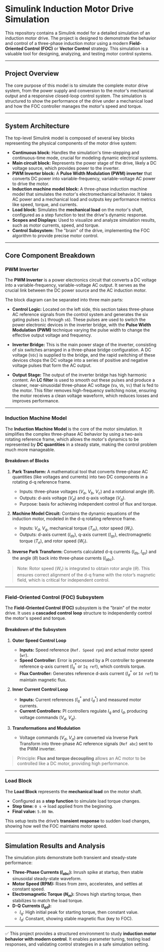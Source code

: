 # Simulink Induction Motor Drive Simulation

This repository contains a Simulink model for a detailed simulation of an induction motor drive. The project is designed to demonstrate the behavior and control of a three-phase induction motor using a modern **Field-Oriented Control (FOC)** or **Vector Control** strategy. This simulation is a valuable tool for designing, analyzing, and testing motor control systems.

---

## Project Overview

The core purpose of this model is to simulate the complete motor drive system, from the power supply and conversion to the motor's mechanical output and a responsive closed-loop control system. The simulation is structured to show the performance of the drive under a mechanical load and how the FOC controller manages the motor's speed and torque.

---

## System Architecture

The top-level Simulink model is composed of several key blocks representing the physical components of the motor drive system:

- **Continuous block:** Handles the simulation's time-stepping and continuous-time mode, crucial for modeling dynamic electrical systems.
- **Main circuit block:** Represents the power stage of the drive, likely a DC voltage source, which provides power to the inverter.
- **PWM Inverter block:** A **Pulse Width Modulation (PWM) inverter** that converts DC power into variable-frequency, variable-voltage AC power to drive the motor.
- **Induction machine model block:** A three-phase induction machine model that simulates the motor's electromechanical behavior. It takes AC power and a mechanical load and outputs key performance metrics like speed, torque, and currents.
- **Load block:** Simulates the **mechanical load** on the motor's shaft, configured as a step function to test the drive's dynamic response.
- **Scopes and Displays:** Used to visualize and analyze simulation results, such as motor currents, speed, and torque.
- **Control Subsystem:** The "brain" of the drive, implementing the FOC algorithm to provide precise motor control.

---

## Core Component Breakdown

### PWM Inverter

The **PWM Inverter** is a power electronics circuit that converts a DC voltage into a variable-frequency, variable-voltage AC output. It serves as the crucial link between the DC power source and the AC induction motor.

The block diagram can be separated into three main parts:

- **Control Logic:** Located on the left side, this section takes three-phase AC reference signals from the control system and generates the six gating pulses (`s1` through `s6`). These pulses are used to switch the power electronic devices in the inverter bridge, with the **Pulse Width Modulation (PWM)** technique varying the pulse width to change the effective output voltage and frequency.

- **Inverter Bridge:** This is the main power stage of the inverter, consisting of six switches arranged in a three-phase bridge configuration. A DC voltage (`Vdc`) is supplied to the bridge, and the rapid switching of these devices chops the DC voltage into a series of positive and negative voltage pulses that form the AC output.

- **Output Stage:** The output of the inverter bridge has high harmonic content. An **LC filter** is used to smooth out these pulses and produce a cleaner, near-sinusoidal three-phase AC voltage (`Va`, `Vb`, `Vc`) that is fed to the motor. This filter removes high-frequency switching noise, ensuring the motor receives a clean voltage waveform, which reduces losses and improves performance.

---

### Induction Machine Model

The **Induction Machine Model** is the core of the motor simulation. It simplifies the complex three-phase AC behavior by using a two-axis rotating reference frame, which allows the motor's dynamics to be represented by **DC quantities** in a steady state, making the control problem much more manageable.

#### Breakdown of Blocks

1. **Park Transform:** A mathematical tool that converts three-phase AC quantities (like voltages and currents) into two DC components in a rotating d-q reference frame.  
   - Inputs: three-phase voltages ($V_a$, $V_b$, $V_c$) and a rotational angle ($\theta$).  
   - Outputs: d-axis voltage ($V_d$) and q-axis voltage ($V_q$).  
   - Purpose: basis for achieving independent control of flux and torque.

2. **Machine Model Circuit:** Contains the dynamic equations of the induction motor, modeled in the d-q rotating reference frame.  
   - Inputs: $V_d$, $V_q$, mechanical torque ($T_m$), rotor speed ($W_r$).  
   - Outputs: d-axis current ($I_{ds}$), q-axis current ($I_{qs}$), electromagnetic torque ($T_e$), and rotor speed ($W_r$).

3. **Inverse Park Transform:** Converts calculated d-q currents ($I_{ds}$, $I_{qs}$) and the angle ($\theta$) back into three-phase currents ($I_{abc}$).  

> Note: Rotor speed ($W_r$) is integrated to obtain rotor angle ($\theta$). This ensures correct alignment of the d-q frame with the rotor’s magnetic field, which is critical for independent control.

---

### Field-Oriented Control (FOC) Subsystem

The **Field-Oriented Control (FOC)** subsystem is the "brain" of the motor drive. It uses a **cascaded control loop** structure to independently control the motor's speed and torque.

#### Breakdown of the Subsystem

1. **Outer Speed Control Loop**  
   - **Inputs:** Speed reference (`Ref. Speed rpm`) and actual motor speed (`wr`).  
   - **Speed Controller:** Error is processed by a PI controller to generate reference q-axis current ($I_q^*$ or `Iq ref`), which controls torque.  
   - **Flux Controller:** Generates reference d-axis current ($I_d^*$ or `Id ref`) to maintain magnetic flux.

2. **Inner Current Control Loop**  
   - **Inputs:** Current references ($I_q^*$ and $I_d^*$) and measured motor currents.  
   - **Current Controllers:** PI controllers regulate $I_q$ and $I_d$, producing voltage commands ($V_d$, $V_q$).

3. **Transformations and Modulation**  
   - Voltage commands ($V_d$, $V_q$) are converted via Inverse Park Transform into three-phase AC reference signals (`Ref abc`) sent to the PWM inverter.

> Principle: **Flux and torque decoupling** allows an AC motor to be controlled like a DC motor, providing high performance.

---

### Load Block

The **Load Block** represents the **mechanical load** on the motor shaft.  

- Configured as a **step function** to simulate load torque changes.  
- **Step time:** `0 s` → load applied from the beginning.  
- **Final value:** `5.00 Nm`.  

This setup tests the drive’s **transient response** to sudden load changes, showing how well the FOC maintains motor speed.

---

## Simulation Results and Analysis

The simulation plots demonstrate both transient and steady-state performance:

- **Three-Phase Currents ($I_{abc}$):** Inrush spike at startup, then stable sinusoidal steady-state waveform.  
- **Motor Speed (RPM):** Rises from zero, accelerates, and settles at constant speed.  
- **Electromagnetic Torque ($N_m$):** Shows high starting torque, then stabilizes to match the load torque.  
- **D-Q Currents ($I_{qd}$):**  
  - $I_q$: High initial peak for starting torque, then constant value.  
  - $I_d$: Constant, showing stable magnetic flux (key to FOC).  

---

✅ This project provides a structured environment to study **induction motor behavior with modern control**. It enables parameter tuning, testing load responses, and validating control strategies in a safe simulation setting.
